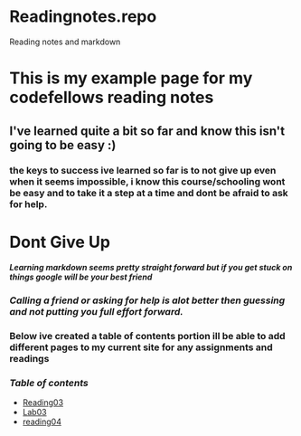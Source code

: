 # Readingnotes.repo
Reading notes and markdown
# This is my example page for my codefellows reading notes

## I've learned quite a bit so far and know this isn't going to be easy :)

### the keys to success ive learned so far is to not give up even when it seems impossible, i know this course/schooling wont be easy and to take it a step at a time and dont be afraid to ask for help.

# **Dont Give Up**
#### ***Learning markdown seems pretty straight forward but if you get stuck on things google will be your best friend***
### *Calling a friend or asking for help is alot better then guessing and not putting you full effort forward.*
### **Below ive created a table of contents portion ill be able to add different pages to my current site for any assignments and readings**

### *Table of contents*

* [Reading03](reading03.md)
* [Lab03](Lab03.md)
* [reading04](reading04.md)
